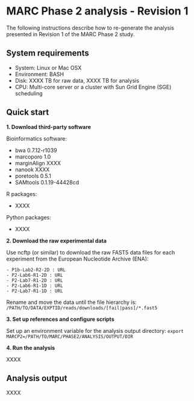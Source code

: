 # MARC Phase 2 analysis - Revision 1

The following instructions describe how to re-generate the analysis
presented in Revision 1 of the MARC Phase 2 study.

## System requirements

- System: Linux or Mac OSX
- Environment: BASH
- Disk: XXXX TB for raw data, XXXX TB for analysis
- CPU: Multi-core server or a cluster with Sun Grid Engine (SGE) scheduling

## Quick start

__1. Download third-party software__

Bioinformatics software:
- bwa 0.7.12-r1039
- marcoporo 1.0
- marginAlign XXXX
- nanook XXXX
- poretools 0.5.1
- SAMtools 0.1.19-44428cd

R packages:
- XXXX

Python packages:
- XXXX

__2. Download the raw experimental data__

Use ncftp (or similar) to download the raw FAST5 data files for each experiment from the European Nucleotide Archive (ENA):
```
- P1b-Lab2-R2-2D : URL
- P2-Lab6-R1-2D : URL
- P2-Lab7-R1-2D : URL
- P2-Lab6-R1-1D : URL
- P2-Lab7-R1-1D : URL
```

Rename and move the data until the file hierarchy is:
```/PATH/TO/DATA/EXPTID/reads/downloads/[fail|pass]/*.fast5```

__3. Set up references and configure scripts__

Set up an environment variable for the analysis output directory:
```export MARCP2=/PATH/TO/MARC/PHASE2/ANALYSIS/OUTPUT/DIR```


__4. Run the analysis__

XXXX

## Analysis output

XXXX
